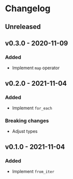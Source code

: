 #   Changelog

##  Unreleased

##  v0.3.0 - 2020-11-09

### Added

-   Implement `map` operator

##  v0.2.0 - 2021-11-04

### Added

-   Implement `for_each`

### Breaking changes

-   Adjust types

##  v0.1.0 - 2021-11-04

### Added

-   Implement `from_iter`
